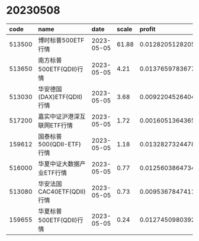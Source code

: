 # 20230508
 | code | name | date | scale | profit | success_rate | pred | 
 | :----- | :----- | :----- | :----- | :----- | :----- | :----- | 
 | 513500 | 博时标普500ETF行情 | 2023-05-05 | 61.88 | 0.012820512820512747 | 0.6136363636363636 | 1 | 
 | 513650 | 南方标普500ETF(QDII)行情 | 2023-05-05 | 4.21 | 0.013765978367748294 | 1.0 | 1 | 
 | 513030 | 华安德国(DAX)ETF(QDII)行情 | 2023-05-05 | 3.68 | 0.009220452640402449 | 0.68 | 1 | 
 | 517200 | 嘉实中证沪港深互联网ETF行情 | 2023-05-05 | 1.72 | 0.0016051364365972903 | 0.6363636363636364 | 1 | 
 | 159612 | 国泰标普500(QDII-ETF)行情 | 2023-05-05 | 1.18 | 0.013282732447817427 | 0.6666666666666666 | 1 | 
 | 516000 | 华夏中证大数据产业ETF行情 | 2023-05-05 | 0.77 | 0.012560386473430071 | 0.6666666666666666 | 1 | 
 | 513080 | 华安法国CAC40ETF(QDII)行情 | 2023-05-05 | 0.73 | 0.009536784741144574 | 0.7894736842105263 | 1 | 
 | 159655 | 华夏标普500ETF(QDII)行情 | 2023-05-05 | 0.24 | 0.012745098039215589 | 1.0 | 1 | 
